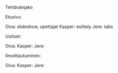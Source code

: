Tehtävänjako

Etusivu:

Oiva: slideshow, opettajat
Kasper: esittely
Jere: tabs

Uutiset:

Oiva: 
Kasper: 
Jere: 

Ilmoittautuminen:

Oiva: 
Kasper: 
Jere: 
